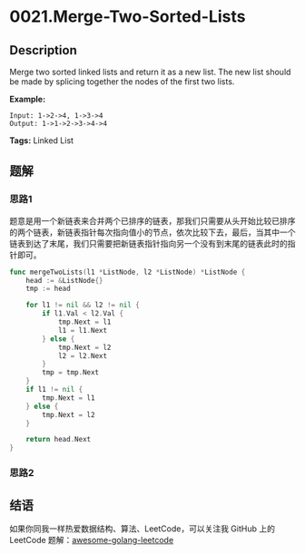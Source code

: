# 0021.Merge-Two-Sorted-Lists

## Description

Merge two sorted linked lists and return it as a new list. The new list should be made by splicing together the nodes of the first two lists.

**Example:**

```text
Input: 1->2->4, 1->3->4
Output: 1->1->2->3->4->4
```

**Tags:** Linked List

## 题解

### 思路1

题意是用一个新链表来合并两个已排序的链表，那我们只需要从头开始比较已排序的两个链表，新链表指针每次指向值小的节点，依次比较下去，最后，当其中一个链表到达了末尾，我们只需要把新链表指针指向另一个没有到末尾的链表此时的指针即可。

```go
func mergeTwoLists(l1 *ListNode, l2 *ListNode) *ListNode {
    head := &ListNode{}
    tmp := head

    for l1 != nil && l2 != nil {
        if l1.Val < l2.Val {
            tmp.Next = l1
            l1 = l1.Next
        } else {
            tmp.Next = l2
            l2 = l2.Next
        }
        tmp = tmp.Next
    }
    if l1 != nil {
        tmp.Next = l1
    } else {
        tmp.Next = l2
    }

    return head.Next
}
```

### 思路2

## 结语

如果你同我一样热爱数据结构、算法、LeetCode，可以关注我 GitHub 上的 LeetCode 题解：[awesome-golang-leetcode](https://github.com/kylesliu/awesome-golang-algorithm)

